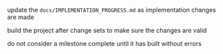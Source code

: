update the `docs/IMPLEMENTATION_PROGRESS.md` as implementation changes are made 

build the project after change sets to make sure the changes are valid

do not consider a milestone complete until it has built without errors